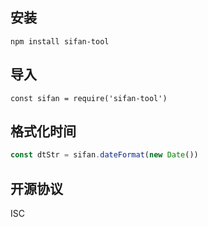 ## 安装
```
npm install sifan-tool
```

## 导入
```
const sifan = require('sifan-tool')
```

## 格式化时间
```js
const dtStr = sifan.dateFormat(new Date())
```

## 开源协议
ISC